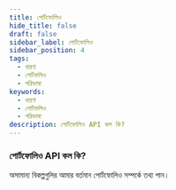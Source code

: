 ```yaml
---
title: পোর্টফোলিও
hide_title: false
draft: false
sidebar_label: পোর্টফোলিও
sidebar_position: 4
tags:
  - ধারণা
  - পোর্টফলিও
  - পরিভাষা
keywords:
  - ধারণা
  - পোর্টফলিও
  - পরিভাষা
description: পোর্টফোলিও API কল কি?
---
```


### পোর্টফোলিও API কল কি?

অসামান্য বিকল্পগুলির আমার বর্তমান পোর্টফোলিও সম্পর্কে তথ্য পান।
